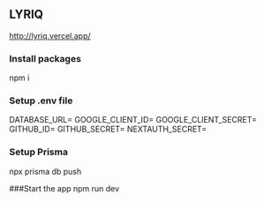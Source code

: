 ## LYRIQ
http://lyriq.vercel.app/

### Install packages
npm i

### Setup .env file
DATABASE_URL=
GOOGLE_CLIENT_ID=
GOOGLE_CLIENT_SECRET=
GITHUB_ID=
GITHUB_SECRET=
NEXTAUTH_SECRET=

### Setup Prisma
npx prisma db push

###Start the app
npm run dev
